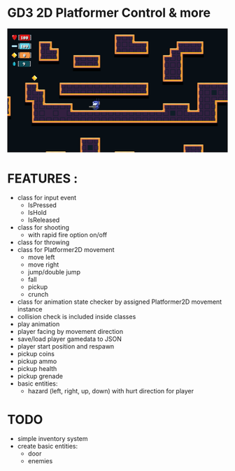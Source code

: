 # GD3 2D Platformer Control & more


![Alt text](Screenshots/Godot_v3.0.6-stable_win64_2018-10-16_19-48-05.png?raw=true "PREVIEW")

# FEATURES :

- class for input event
    - IsPressed
    - IsHold
    - IsReleased
- class for shooting
    - with rapid fire option on/off
- class for throwing
- class for Platformer2D movement
    - move left
    - move right
    - jump/double jump
    - fall
    - pickup    
    - crunch
- class for animation state checker by assigned Platformer2D movement instance
- collision check is included inside classes
- play animation
- player facing by movement direction
- save/load player gamedata to JSON
- player start position and respawn
- pickup coins
- pickup ammo
- pickup health
- pickup grenade
- basic entities:
  - hazard (left, right, up, down) with hurt direction for player

# TODO

- simple inventory system
- create basic entities:
  - door
  - enemies
